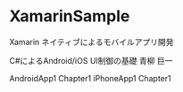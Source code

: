 # XamarinSample

Xamarin ネイティブによるモバイルアプリ開発

C#によるAndroid/iOS UI制御の基礎 青柳 巨一

AndroidApp1 Chapter1
iPhoneApp1 Chapter1
